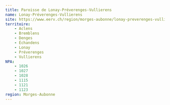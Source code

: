 ```yaml
---
title: Paroisse de Lonay-Préverenges-Vullierens
name: Lonay-Préverenges-Vullierens
site: https://www.eerv.ch/region/morges-aubonne/lonay-preverenges-vullierens/accueil
territoire:
    - Aclens
    - Bremblens
    - Denges
    - Échandens
    - Lonay
    - Préverenges
    - Vullierens
NPA:
    - 1026
    - 1027
    - 1028
    - 1115
    - 1121
    - 1123
region: Morges-Aubonne
---
```


